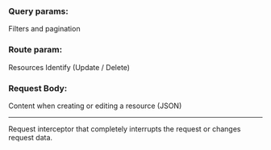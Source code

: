 ### Query params: 
Filters and pagination
### Route param: 
Resources Identify (Update / Delete)
### Request Body: 
Content when creating or editing a resource (JSON)
_______
Request interceptor that completely interrupts the request or changes request data.
